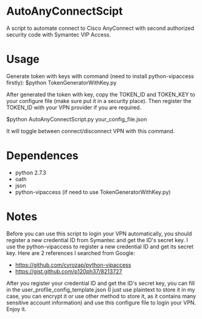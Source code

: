 # AutoAnyConnectScipt
A script to automate connect to Cisco AnyConnect with second authorized security code with Symantec VIP Access.
# Usage
Generate token with keys with command (need to install python-vipaccess firstly):
$python TokenGeneratorWithKey.py

After generated the token with key, copy the TOKEN_ID and TOKEN_KEY to your configure file (make sure put it in a security place). Then register the TOKEN_ID with your VPN provider if you are required. 

$python AutoAnyConnectScript.py your_config_file.json

It will toggle between connect/disconnect VPN with this command.

# Dependences 
- python 2.7.3
- oath
- json
- python-vipaccess (if need to use TokenGeneratorWithKey.py)

# Notes
Before you can use this script to login your VPN automatically, you should register a new credential ID from Symantec and get the ID's secret key. I use the python-vipaccess to register a new credential ID and get its secret key. Here are 2 references I searched from Google:
- https://github.com/cyrozap/python-vipaccess
- https://gist.github.com/p120ph37/8213727

After you register your credential ID and get the ID's secret key, you can fill in the user_profile_config_template.json (I just use plaintext to store it in my case, you can encrypt it or use other method to store it, as it contains many sensitive account information) and use this configure file to login your VPN. Enjoy it.
